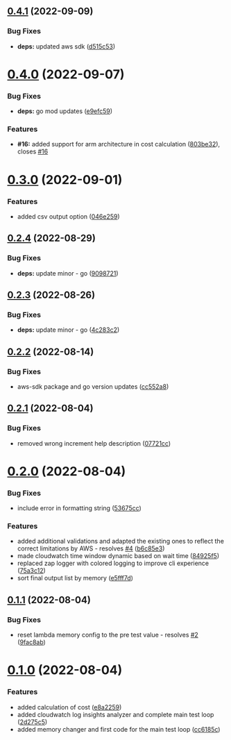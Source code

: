 ## [0.4.1](https://github.com/janritter/aws-lambda-live-tuner/compare/0.4.0...0.4.1) (2022-09-09)


### Bug Fixes

* **deps:** updated aws sdk ([d515c53](https://github.com/janritter/aws-lambda-live-tuner/commit/d515c53bbf8270fd90e117b38d443058c3ac2571))

# [0.4.0](https://github.com/janritter/aws-lambda-live-tuner/compare/0.3.0...0.4.0) (2022-09-07)


### Bug Fixes

* **deps:** go mod updates ([e9efc59](https://github.com/janritter/aws-lambda-live-tuner/commit/e9efc59031f343a22536ab460049ecb5d798aa88))


### Features

* **#16:** added support for arm architecture in cost calculation ([803be32](https://github.com/janritter/aws-lambda-live-tuner/commit/803be321bfe9e3496132cd508163ce44e912552c)), closes [#16](https://github.com/janritter/aws-lambda-live-tuner/issues/16)

# [0.3.0](https://github.com/janritter/aws-lambda-live-tuner/compare/0.2.4...0.3.0) (2022-09-01)


### Features

* added csv output option ([046e259](https://github.com/janritter/aws-lambda-live-tuner/commit/046e259a8a52e81982c9cb27f04f1d21d268f1e8))

## [0.2.4](https://github.com/janritter/aws-lambda-live-tuner/compare/0.2.3...0.2.4) (2022-08-29)


### Bug Fixes

* **deps:** update minor - go ([9098721](https://github.com/janritter/aws-lambda-live-tuner/commit/909872164e53b2641ec8acb3e2facefa4bbbdbe2))

## [0.2.3](https://github.com/janritter/aws-lambda-live-tuner/compare/0.2.2...0.2.3) (2022-08-26)


### Bug Fixes

* **deps:** update minor - go ([4c283c2](https://github.com/janritter/aws-lambda-live-tuner/commit/4c283c2085b0101b2aa20f61e4067238f4e19583))

## [0.2.2](https://github.com/janritter/aws-lambda-live-tuner/compare/0.2.1...0.2.2) (2022-08-14)


### Bug Fixes

* aws-sdk package and go version updates ([cc552a8](https://github.com/janritter/aws-lambda-live-tuner/commit/cc552a8b4d5fc94745dafc449022f68f29aaf082))

## [0.2.1](https://github.com/janritter/aws-lambda-live-tuner/compare/0.2.0...0.2.1) (2022-08-04)


### Bug Fixes

* removed wrong increment help description ([07721cc](https://github.com/janritter/aws-lambda-live-tuner/commit/07721cceaa2f5c940055a8e9f3080f5af9158bab))

# [0.2.0](https://github.com/janritter/aws-lambda-live-tuner/compare/0.1.1...0.2.0) (2022-08-04)


### Bug Fixes

* include error in formatting string ([53675cc](https://github.com/janritter/aws-lambda-live-tuner/commit/53675cc6e2c3fa4f0fa5a84edd307c1037169cf4))


### Features

* added additional validations and adapted the existing ones to reflect the correct limitations by AWS - resolves [#4](https://github.com/janritter/aws-lambda-live-tuner/issues/4) ([b6c85e3](https://github.com/janritter/aws-lambda-live-tuner/commit/b6c85e30a5b18d4de85f59a88e1049704971d267))
* made cloudwatch time window dynamic based on wait time ([84925f5](https://github.com/janritter/aws-lambda-live-tuner/commit/84925f54c8733e6e111f3a6ba52d26e110b7b51b))
* replaced zap logger with colored logging to improve cli experience ([75a3c12](https://github.com/janritter/aws-lambda-live-tuner/commit/75a3c1220dacf0625b320510584ab779f7ab3277))
* sort final output list by memory ([e5fff7d](https://github.com/janritter/aws-lambda-live-tuner/commit/e5fff7dba153216e7b387c6ca7142dec7c5502f3))

## [0.1.1](https://github.com/janritter/aws-lambda-live-tuner/compare/0.1.0...0.1.1) (2022-08-04)


### Bug Fixes

* reset lambda memory config to the pre test value - resolves [#2](https://github.com/janritter/aws-lambda-live-tuner/issues/2) ([9fac8ab](https://github.com/janritter/aws-lambda-live-tuner/commit/9fac8aba7010bea345f0ff21f44fa7a0c2261488))

# [0.1.0](https://github.com/janritter/aws-lambda-live-tuner/compare/0.0.0...0.1.0) (2022-08-04)


### Features

* added calculation of cost ([e8a2259](https://github.com/janritter/aws-lambda-live-tuner/commit/e8a225995596c227491c12fcd0548a1ceffb950c))
* added cloudwatch log insights analyzer and complete main test loop ([2d275c5](https://github.com/janritter/aws-lambda-live-tuner/commit/2d275c52829e8d0f04f0329888ec7d589901583a))
* added memory changer and first code for the main test loop ([cc6185c](https://github.com/janritter/aws-lambda-live-tuner/commit/cc6185c8d4be390c898ba9cc806a5b5273943501))
